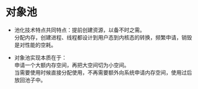 # 对象池   

* 池化技术特点共同特点：提前创建资源，以备不时之需。   
分配内存，创建进程、线程都设计到用户态到内核态的转换，频繁申请，销毁是对性能的空耗。   

* 对象池实现本质在于：  
申请一个大额内存空间，再把大空间切为小空间。   
当需要使用时候直接分配使用，不再需要额外向系统申请内存空间，使用过后放回池子中。   


